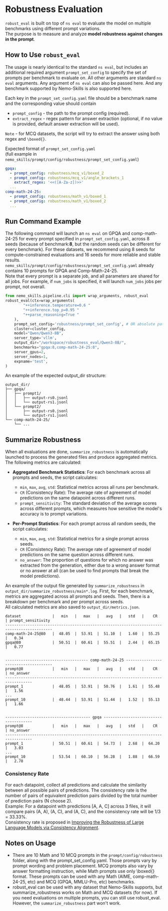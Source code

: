 # Robustness Evaluation
`robust_eval` is built on top of `ns eval` to evaluate the model on multiple benchmarks using different prompt variations.</br>
 The purpose is to measure and analyze **model robustness against changes in the prompt**.


## How to Use `robust_eval`

The usage is nearly identical to the standard `ns eval`, but includes an additional required argument `prompt_set_config` to specify the set of prompts per benchmark to evaluate on. All other arguments are standard `ns eval` arguments. Any argument of `ns eval` can also be passed here. And any benchmark supported by Nemo-Skills is also supported here.

Each key in the `prompt_set_config.yaml` file should be a benchmark name and the corresponding value should contain </br>
- `prompt_config` - the path to the prompt config (required).</br>
- `extract_regex` - regex pattern for answer extraction (optional, if no value is provided, default answer extraction will be used).</br>

`Note` - for MCQ datasets, the script will try to extract the answer using both regex and `\boxed{}`.

Expected format of `prompt_set_config.yaml`</br>
(full example in `nemo_skills/prompt/config/robustness/prompt_set_config.yaml`)
```yaml
gpqa:
  - prompt_config: robustness/mcq_v1/boxed_2
  - prompt_config: robustness/mcq_v1/angle_brackets_1
    extract_regex: '<<([A-Za-z])>>'
  ...
comp-math-24-25:
  - prompt_config: robustness/math_v1/boxed_1
  - prompt_config: robustness/math_v1/boxed_2
  ...
```

## Run Command Example
The following command will launch an `ns eval` on GPQA and comp-math-24-25 for every prompt specified in `prompt_set_config.yaml`, across 8 seeds (because of benchmark:**8**, but the random seeds can be different for every benchmark). For these datasets, we recommend using 8 seeds for compute-constrained evaluations and 16 seeds for more reliable and stable results. </br>
`nemo_skills/prompt/config/robustness/prompt_set_config.yaml` already contains 10 prompts for GPQA and Comp-Math-24-25.</br>
Note that every prompt is a separate job, and all parameters are shared for all jobs. For example, if `num_jobs` is specified, it will launch `num_jobs` jobs per prompt, not overall.

```python
from nemo_skills.pipeline.cli import wrap_arguments, robust_eval
robust_eval(ctx=wrap_arguments(
        "++inference.temperature=0.6 "
        "++inference.top_p=0.95 "
        "++parse_reasoning=True "
    ),
    prompt_set_config='robustness/prompt_set_config', # OR absolute path to .yaml file
    cluster=cluster_config,
    model="Qwen/Qwen3-8B",
    server_type='vllm',
    output_dir="/workspace/robustness_eval/Qwen3-8B/",
    benchmarks="gpqa:8,comp-math-24-25:8",
    server_gpus=2,
    server_nodes=1,
    expname='test',
)
```

An example of the expected output_dir structure:
```
output_dir/
├── gpqa/
│   ├── prompt1/
│   │   ├── output-rs0.jsonl
│   │   └── output-rs1.jsonl
│   └── prompt2/
│       ├── output-rs0.jsonl
│       └── output-rs1.jsonl
└── comp-math-24-25/
    └── ...
```
## Summarize Robustness
When all evaluations are done, `summarize_robustness` is automatically launched to process the generated files and produce aggregated metrics.
The following metrics are calculated:

* **Aggregated Benchmark Statistics**: For each benchmark across all prompts and seeds, the script calculates:
    - `min`, `max`, `avg`, `std`: Statistical metrics across all runs per benchmark.
    - `CR` (Consistency Rate): The average rate of agreement of model predictions on the same datapoint across different runs.
    - `prompt_sensitivity`: The standard deviation of the average scores across different prompts, which measures how sensitive the model's accuracy is to prompt variations.

* **Per-Prompt Statistics**: For each prompt across all random seeds, the script calculates:
    - `min`, `max`, `avg`, `std`: Statistical metrics for a single prompt across seeds.
    - `CR` (Consistency Rate): The average rate of agreement of model predictions on the same question across different runs.
    - `no_answer`: The proportion of questions for which no answer was extracted from the generation, either due to a wrong answer format or no answer at all (can be used to find prompts that break the model predictions).


An example of the output file generated by `summarize_robustness` in `output_dir/summarize_robustness/main*.log`.
First, for each benchmark, metrics are aggregated across all prompts and seeds. Then, there is a breakdown per benchmark and per prompt across seeds. </br>
All calculated metrics are also saved to `output_dir/metrics.json`. </br>

```
dataset              |   min   |   max   |   avg   |   std   |    CR   | prompt_sensitivity
-------------------------------------------------------------------------------------------
comp-math-24-25@80   |  48.05  |  53.91  |  51.10  |   1.60  |  55.25  |   0.34
gpqa@80              |  50.51  |  60.61  |  55.51  |   2.44  |  65.15  |   0.77


------------------------------------- comp-math-24-25 -------------------------------------
prompt@8             |   min   |   max   |   avg   |   std   |    CR   | no_answer
----------------------------------------------------------------------------------
prompt_1             |  48.05  |  53.91  |  50.76  |   1.61  |  55.48  |   1.56
...
prompt_10            |  48.44  |  53.91  |  51.44  |   1.52  |  55.13  |   1.66


-------------------------------------- gpqa --------------------------------------
prompt@8             |   min   |   max   |   avg   |   std   |    CR   | no_answer
----------------------------------------------------------------------------------
prompt_1             |  50.51  |  60.61  |  54.73  |   2.68  |  64.20  |   3.03
...
prompt_10            |  53.54  |  60.10  |  56.28  |   1.88  |  66.59  |   2.78
```

### Consistency Rate
For each datapoint, collect all predictions and calculate the similarity between all possible pairs of predictions.
The consistency rate is the number of pairs of equivalent prediction pairs divided by the total number of prediction pairs (N choose 2).</br>
Example: For a datapoint with predictions [A, A, C] across 3 files, it will compare pairs (A, A), (A, C), and (A, C), and the consistency rate will be 1/3 = 33.33%.</br>
Consistency rate is proposed in [Improving the Robustness of Large Language Models via Consistency Alignment](https://arxiv.org/abs/2403.14221).

## Notes on Usage
- There are 10 Math and 10 MCQ prompts in the `prompt/config/robustness` folder, along with the prompt_set_config.yaml. Those prompts vary by prompt wording and problem placement. MCQ prompts also vary by answer formatting instruction, while Math prompts use only \boxed{} format. These prompts can be used with any Math (AIME, comp-math-24-25, etc) and MCQ (GPQA, MMLU-Pro, etc) benchmarks.
- robust_eval can be used with any dataset that Nemo-Skills supports, but summarize_robustness works on Math and MCQ datasets (for now). If you need evaluations on multiple prompts, you can still use robust_eval. However, the `summarize_robustness` part won't work.
